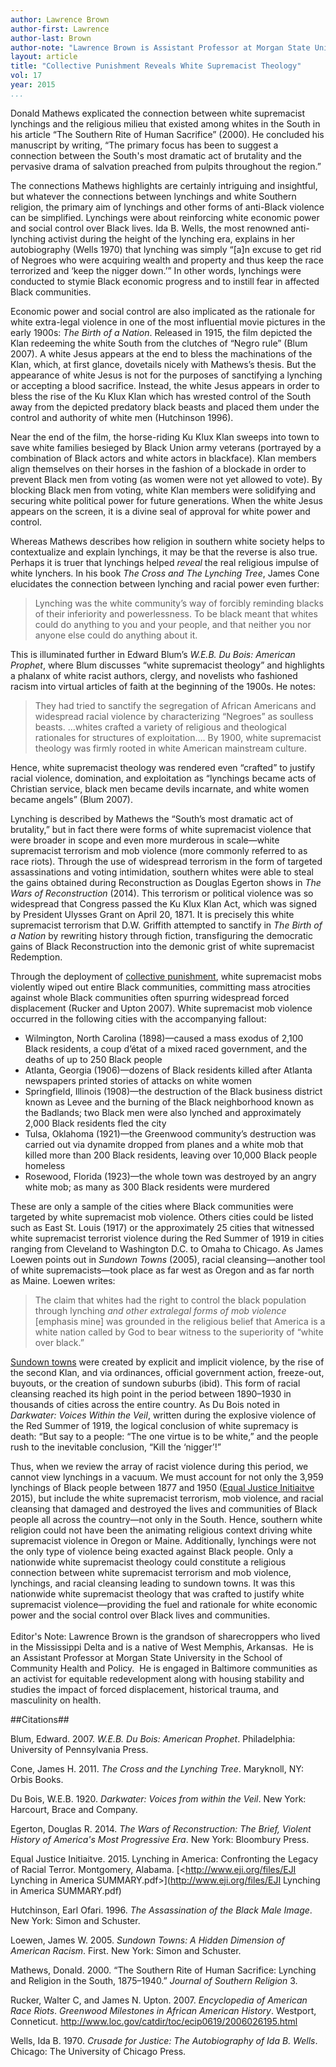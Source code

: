 ```yaml
---
author: Lawrence Brown
author-first: Lawrence
author-last: Brown
author-note: "Lawrence Brown is Assistant Professor at Morgan State University in the School of Community Health and Policy."
layout: article
title: "Collective Punishment Reveals White Supremacist Theology"
vol: 17
year: 2015
...
```


Donald Mathews explicated the connection between white supremacist lynchings and the religious milieu that existed among whites in the South in his article “The Southern Rite of Human Sacrifice” (2000). He concluded his manuscript by writing, “The primary focus has been to suggest a connection between the South's most dramatic act of brutality and the pervasive drama of salvation preached from pulpits throughout the region.” 

The connections Mathews highlights are certainly intriguing and insightful, but whatever the connections between lynchings and white Southern religion, the primary aim of lynchings and other forms of anti-Black violence can be simplified. Lynchings were about reinforcing white economic power and social control over Black lives. Ida B. Wells, the most renowned anti-lynching activist during the height of the lynching era, explains in her autobiography (Wells 1970) that lynching was simply “[a]n excuse to get rid of Negroes who were acquiring wealth and property and thus keep the race terrorized and ‘keep the nigger down.’” In other words, lynchings were conducted to stymie Black economic progress and to instill fear in affected Black communities.

Economic power and social control are also implicated as the rationale for white extra-legal violence in one of the most influential movie pictures in the early 1900s: *The Birth of a Nation*. Released in 1915, the film depicted the Klan redeeming the white South from the clutches of “Negro rule” (Blum 2007). A white Jesus appears at the end to bless the machinations of the Klan, which, at first glance, dovetails nicely with Mathews’s thesis. But the appearance of white Jesus is not for the purposes of sanctifying a lynching or accepting a blood sacrifice. Instead, the white Jesus appears in order to bless the rise of the Ku Klux Klan which has wrested control of the South away from the depicted predatory black beasts and placed them under the control and authority of white men (Hutchinson 1996). 

Near the end of the film, the horse-riding Ku Klux Klan sweeps into town to save white families besieged by Black Union army veterans (portrayed by a combination of Black actors and white actors in blackface). Klan members align themselves on their horses in the fashion of a blockade in order to prevent Black men from voting (as women were not yet allowed to vote). By blocking Black men from voting, white Klan members were solidifying and securing white political power for future generations. When the white Jesus appears on the screen, it is a divine seal of approval for white power and control. 

Whereas Mathews describes how religion in southern white society helps to contextualize and explain lynchings, it may be that the reverse is also true. Perhaps it is truer that lynchings helped *reveal* the real religious impulse of white lynchers. In his book *The Cross and The Lynching Tree*, James Cone elucidates the connection between lynching and racial power even further:

> Lynching was the white community’s way of forcibly reminding blacks of their inferiority and powerlessness. To be black meant that whites could do anything to you and your people, and that neither you nor anyone else could do anything about it. 

This is illuminated further in Edward Blum’s *W.E.B. Du Bois: American Prophet*, where Blum discusses “white supremacist theology” and highlights a phalanx of white racist authors, clergy, and novelists who fashioned racism into virtual articles of faith at the beginning of the 1900s. He notes:

> They had tried to sanctify the segregation of African Americans and widespread racial violence by characterizing “Negroes” as soulless beasts. …whites crafted a variety of religious and theological rationales for structures of exploitation…. By 1900, white supremacist theology was firmly rooted in white American mainstream culture.

Hence, white supremacist theology was rendered even “crafted” to justify racial violence, domination, and exploitation as “lynchings became acts of Christian service, black men became devils incarnate, and white women became angels” (Blum 2007).

Lynching is described by Mathews the “South’s most dramatic act of brutality,” but in fact there were forms of white supremacist violence that were broader in scope and even more murderous in scale—white supremacist terrorism and mob violence (more commonly referred to as race riots). Through the use of widespread terrorism in the form of targeted assassinations and voting intimidation, southern whites were able to steal the gains obtained during Reconstruction as Douglas Egerton shows in *The Wars of Reconstruction* (2014). This terrorism or political violence was so widespread that Congress passed the Ku Klux Klan Act, which was signed by President Ulysses Grant on April 20, 1871. It is precisely this white supremacist terrorism that D.W. Griffith attempted to sanctify in *The Birth of a Nation* by rewriting history through fiction, transfiguring the democratic gains of Black Reconstruction into the demonic grist of white supremacist Redemption. 

Through the deployment of [collective punishment](https://collectivepunishment.wordpress.com/), white supremacist mobs violently wiped out entire Black communities, committing mass atrocities against whole Black communities often spurring widespread forced displacement (Rucker and Upton 2007). White supremacist mob violence occurred in the following cities with the accompanying fallout:



- Wilmington, North Carolina (1898)—caused a mass exodus of 2,100 Black residents, a coup d’état of a mixed raced government, and the deaths of up to 250 Black people
- Atlanta, Georgia (1906)—dozens of Black residents killed after Atlanta newspapers printed stories of attacks on white women
- Springfield, Illinois (1908)—the destruction of the Black business district known as Levee and the burning of the Black neighborhood known as the Badlands; two Black men were also lynched and approximately 2,000 Black residents fled the city
- Tulsa, Oklahoma (1921)—the Greenwood community’s destruction was carried out via dynamite dropped from planes and a white mob that killed more than 200 Black residents, leaving over 10,000 Black people homeless
- Rosewood, Florida (1923)—the whole town was destroyed by an angry white mob; as many as 300 Black residents were murdered

These are only a sample of the cities where Black communities were targeted by white supremacist mob violence. Others cities could be listed such as East St. Louis (1917) or the approximately 25 cities that witnessed white supremacist terrorist violence during the Red Summer of 1919 in cities ranging from Cleveland to Washington D.C. to Omaha to Chicago. As James Loewen points out in *Sundown Towns* (2005), racial cleansing—another tool of white supremacists—took place as far west as Oregon and as far north as Maine. Loewen writes:

> The claim that whites had the right to control the black population through lynching *and other extralegal forms of mob violence* [emphasis mine] was grounded in the religious belief that America is a white nation called by God to bear witness to the superiority of “white over black.”

[Sundown towns](http://sundown.afro.illinois.edu/sundowntowns.php) were created by explicit and implicit violence, by the rise of the second Klan, and via ordinances, official government action, freeze-out, buyouts, or the creation of sundown suburbs (ibid). This form of racial cleansing reached its high point in the period between 1890–1930 in thousands of cities across the entire country. As Du Bois noted in *Darkwater: Voices Within the Veil*, written during the explosive violence of the Red Summer of 1919, the logical conclusion of white supremacy is death: “But say to a people: “The one virtue is to be white,” and the people rush to the inevitable conclusion, “Kill the ‘nigger’!” 

Thus, when we review the array of racist violence during this period, we cannot view lynchings in a vacuum. We must account for not only the 3,959 lynchings of Black people between 1877 and 1950 ([Equal Justice Initiaitve](http://www.eji.org/lynchinginamerica) 2015), but include the white supremacist terrorism, mob violence, and racial cleansing that damaged and destroyed the lives and communities of Black people all across the country—not only in the South. Hence, southern white religion could not have been the animating religious context driving white supremacist violence in Oregon or Maine. Additionally, lynchings were not the only type of violence being exacted against Black people. Only a nationwide white supremacist theology could constitute a religious connection between white supremacist terrorism and mob violence, lynchings, and racial cleansing leading to sundown towns. It was this nationwide white supremacist theology that was crafted to justify white supremacist violence—providing the fuel and rationale for white economic power and the social control over Black lives and communities.
<br/>
<br/>
Editor's Note: Lawrence Brown is the grandson of sharecroppers who lived in the Mississippi Delta and is a native of West Memphis, Arkansas.  He is an Assistant Professor at Morgan State University in the School of Community Health and Policy.  He is engaged in Baltimore communities as an activist for equitable redevelopment along with housing stability and studies the impact of forced displacement, historical trauma, and masculinity on health.


##Citations##

Blum, Edward. 2007. *W.E.B. Du Bois: American Prophet*. Philadelphia: University of Pennsylvania Press.

Cone, James H. 2011. *The Cross and the Lynching Tree*. Maryknoll, NY: Orbis Books.

Du Bois, W.E.B. 1920. *Darkwater: Voices from within the Veil*. New York: Harcourt, Brace and Company.

Egerton, Douglas R. 2014. *The Wars of Reconstruction: The Brief, Violent History of America's Most Progressive Era*. New York: Bloombury Press.

Equal Justice Initiaitve. 2015. Lynching in America: Confronting the Legacy of Racial Terror. Montgomery, Alabama. [<http://www.eji.org/files/EJI Lynching in America SUMMARY.pdf>](http://www.eji.org/files/EJI Lynching in America SUMMARY.pdf)

Hutchinson, Earl Ofari. 1996. *The Assassination of the Black Male Image*. New York: Simon and Schuster.

Loewen, James W. 2005. *Sundown Towns: A Hidden Dimension of American Racism*. First. New York: Simon and Schuster.

Mathews, Donald. 2000. “The Southern Rite of Human Sacrifice: Lynching and Religion in the South, 1875–1940.” *Journal of Southern Religion* 3.

Rucker, Walter C, and James N. Upton. 2007. *Encyclopedia of American Race Riots*. *Greenwood Milestones in African American History*. Westport, Conneticut. [<http://www.loc.gov/catdir/toc/ecip0619/2006026195.html>](http://www.loc.gov/catdir/toc/ecip0619/2006026195.html)

Wells, Ida B. 1970. *Crusade for Justice: The Autobiography of Ida B. Wells*. Chicago: The University of Chicago Press.

